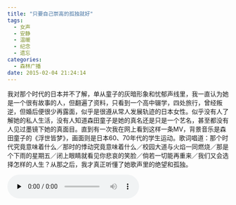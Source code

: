 ```yaml
---
title: "只要自己崇高的孤独就好"
tags:
  - 女声
  - 安静
  - 温暖
  - 纪念
  - 遗忘
categories:
  - 森林广播
date: 2015-02-04 21:24:14
---
```


我对那个时代的日本并不了解，单从童子的灰暗形象和忧郁声线里，我一直认为她是一个很有故事的人，但翻遍了资料，只看到一个高中辍学，四处旅行，曾经叛逆，但婚后便很少再露面，似乎是很遵从常人发展轨迹的日本女性。似乎没有人了解她的私人生活，没有人知道森田童子是她的真名还是只是一个艺名，甚至都没有人见过墨镜下她的真面目。直到有一次我在网上看到这样一条MV，背景音乐是森田童子的《浮世皆梦》，画面则是日本60、70年代的学生运动。歌词唱道：那个时代究竟意味着什么／那时的悸动究竟意味着什么／校园大道与火焰一同燃烧／那是个下雨的星期五／闭上眼睛就看见你悲哀的笑脸／倘若一切能再重来／我们又会选择怎样的人生？从那之后，我才真正听懂了她歌声里的绝望和孤独。   

<audio id="audio" controls="" preload="none">
  <source id="mp3" src="http://www.coletree.com/radio/coletree_radio_095.mp3">
</audio>